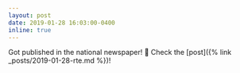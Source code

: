 ```yaml
---
layout: post
date: 2019-01-28 16:03:00-0400
inline: true
---
```


Got published in the national newspaper! 📰 Check the [post]({% link _posts/2019-01-28-rte.md %})!